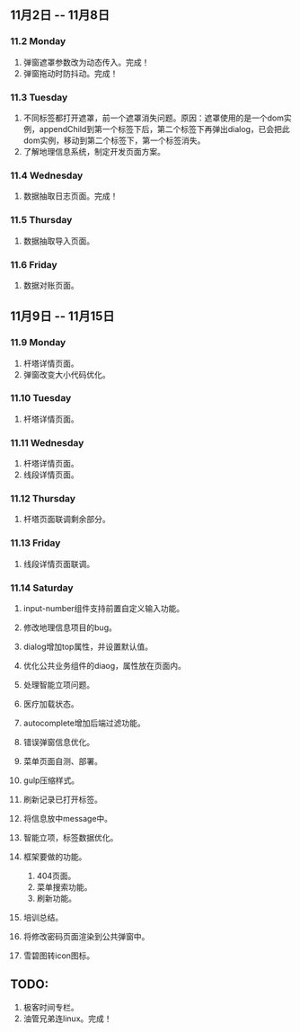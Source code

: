 ## 11月2日 -- 11月8日

### 11.2 Monday
1. 弹窗遮罩参数改为动态传入。完成！
2. 弹窗拖动时防抖动。完成！

### 11.3 Tuesday
1. 不同标签都打开遮罩，前一个遮罩消失问题。原因：遮罩使用的是一个dom实例，appendChild到第一个标签下后，第二个标签下再弹出dialog，已会把此dom实例，移动到第二个标签下，第一个标签消失。
2. 了解地理信息系统，制定开发页面方案。

### 11.4 Wednesday
1. 数据抽取日志页面。完成！

### 11.5 Thursday
1. 数据抽取导入页面。

### 11.6 Friday
1. 数据对账页面。

## 11月9日 -- 11月15日

### 11.9 Monday
1. 杆塔详情页面。
2. 弹窗改变大小代码优化。

### 11.10 Tuesday
1. 杆塔详情页面。

### 11.11 Wednesday
1. 杆塔详情页面。
2. 线段详情页面。

### 11.12 Thursday
1. 杆塔页面联调剩余部分。

### 11.13 Friday
1. 线段详情页面联调。

### 11.14 Saturday
1. input-number组件支持前置自定义输入功能。
2. 修改地理信息项目的bug。
3. dialog增加top属性，并设置默认值。
4. 优化公共业务组件的diaog，属性放在页面内。


1. 处理智能立项问题。
1. 医疗加载状态。
1. autocomplete增加后端过滤功能。
3. 错误弹窗信息优化。
1. 菜单页面自测、部署。
1. gulp压缩样式。
1. 刷新记录已打开标签。
1. 将信息放中message中。
1. 智能立项，标签数据优化。
1. 框架要做的功能。
   1. 404页面。
   2. 菜单搜索功能。
   3. 刷新功能。
1. 培训总结。
1. 将修改密码页面渲染到公共弹窗中。
1. 雪碧图转icon图标。

## TODO:
1. 极客时间专栏。
2. 油管兄弟连linux。完成！
